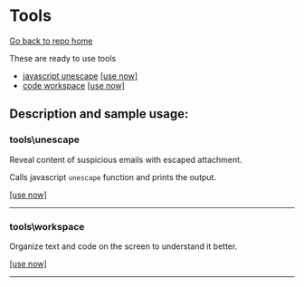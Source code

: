 # Tools

[Go back to repo home](https://github.com/AmadeusW/utilities)

These are ready to use tools

* [javascript unescape](/tools#toolsunescape) [[use now]](http://amadeusw.com/utilities/tools/unescape/)
* [code workspace](/tools#toolsworkspace) [[use now]](http://amadeusw.com/utilities/tools/workspace/)

## Description and sample usage:

### tools\unescape

Reveal content of suspicious emails with escaped attachment.

Calls javascript `unescape` function and prints the output.

[[use now]](http://amadeusw.com/utilities/tools/unescape/)

---

### tools\workspace

Organize text and code on the screen to understand it better.

[[use now]](http://amadeusw.com/utilities/tools/workspace/)

---

